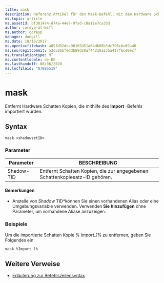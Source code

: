 ```yaml
---
title: mask
description: Referenz Artikel für den Mask-Befehl, mit dem Hardware Schatten Kopien entfernt werden, die mit dem Import-Befehl importiert wurden.
ms.topic: article
ms.assetid: bf301474-d74a-44e7-9fad-c8a11e7ca3bd
author: coreyp-at-msft
ms.author: coreyp
manager: dongill
ms.date: 10/16/2017
ms.openlocfilehash: a893d32dca90169d51a04db66b3dc796cbc69a46
ms.sourcegitcommit: 53d526bfeddb89d28af44210a23ba417f6ce0ecf
ms.translationtype: MT
ms.contentlocale: de-DE
ms.lasthandoff: 08/06/2020
ms.locfileid: "87886519"
---
```

# <a name="mask"></a>mask

Entfernt Hardware Schatten Kopien, die mithilfe des **Import** -Befehls importiert wurden.

## <a name="syntax"></a>Syntax

```
mask <shadowsetID>
```

### <a name="parameters"></a>Parameter

| Parameter | BESCHREIBUNG |
| --------- | ----------- |
| Shadow-TID | Entfernt Schatten Kopien, die zur angegebenen Schattenkopiesatz-ID gehören. |

#### <a name="remarks"></a>Bemerkungen

- Anstelle von *Shadow* TID*können Sie einen vorhandenen Alias oder eine Umgebungsvariable verwenden. Verwenden **Sie hinzufügen** ohne Parameter, um vorhandene Aliase anzuzeigen.

### <a name="examples"></a>Beispiele

Um die importierte Schatten Kopie *% Import_1%* zu entfernen, geben Sie Folgendes ein:

```
mask %Import_1%
```

## <a name="additional-references"></a>Weitere Verweise

- [Erläuterung zur Befehlszeilensyntax](command-line-syntax-key.md)